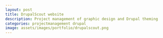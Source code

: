```yaml
---
layout: post
title: DrupalScout website
description: Project management of graphic design and Drupal theming
categories: projectmanagement drupal
image: assets/images/portfolio/drupalscout.png
---
```


